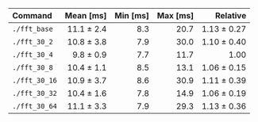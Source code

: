 | Command | Mean [ms] | Min [ms] | Max [ms] | Relative |
|:---|---:|---:|---:|---:|
| `./fft_base` | 11.1 ± 2.4 | 8.3 | 20.7 | 1.13 ± 0.27 |
| `./fft_30_2` | 10.8 ± 3.8 | 7.9 | 30.0 | 1.10 ± 0.40 |
| `./fft_30_4` | 9.8 ± 0.9 | 7.7 | 11.7 | 1.00 |
| `./fft_30_8` | 10.4 ± 1.1 | 8.5 | 13.1 | 1.06 ± 0.15 |
| `./fft_30_16` | 10.9 ± 3.7 | 8.6 | 30.9 | 1.11 ± 0.39 |
| `./fft_30_32` | 10.4 ± 1.6 | 7.8 | 14.9 | 1.06 ± 0.19 |
| `./fft_30_64` | 11.1 ± 3.3 | 7.9 | 29.3 | 1.13 ± 0.36 |
